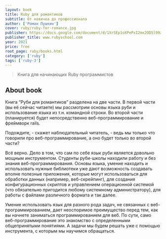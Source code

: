 ```yaml
---
layout: book
title: Ruby для романтиков
subtitle: От новичка до профессионала
author: ['Роман Пушкин']
cover: ruby/ruby-for-romance.jpg
publisher: https://docs.google.com/document/d/1XrSEp1oXPePxI2mx2OD5l99zwkhhJbod2m9QK_0gOqs/edit
publisher_title: www.rubyschool.com
year: 2021
price: free
root_page: ruby/books.html
category: ['ruby']
tags: ['ruby-3']
---
```



> Книга для начинающих Ruby программистов 

## About book

Книга “Руби для романтиков” разделена на две части. В первой части (вы её сейчас читаете) мы рассмотрим основы языка руби и использование языка из т.н. командной строки. Во второй части (планируется) будет непосредственно веб-программирование и фреймворк rails.

Подождите, - скажет наблюдательный читатель, - ведь мы только что говорили про веб-программирование, а оно будет только во второй части?

Всё верно. Дело в том, что сам по себе язык руби является довольно мощным инструментом. Студенты руби-школы находили работу и без знания веб-программирования. Основы языка, умение находить и использовать нужные библиотеки уже дают возможность создавать вполне полезные приложения, которые могут использоваться для обработки данных (например, веб-скрейпинг), для создания конфигурационных скриптов и управлением операционной системой (что обязательно пригодится любому системному администратору), для работы с файлами различного формата и так далее.

Умение использовать язык для разного рода задач, не связанных с веб-программированием, дает неоспоримое преимущество перед тем, как вы начнете заниматься программированием для веб. По сути, само веб-программирование это знакомство с определенными общепринятыми понятиями. А задачи мы будем решать уже с помощью инструмента, с которым мы научимся обращаться.
